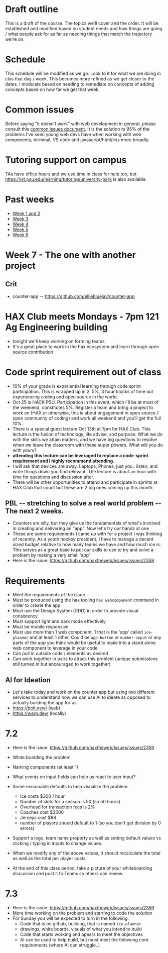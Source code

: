 # Draft outline
This is a draft of the course. The topics we'll cover and the order. It will be established and modified based on student needs and how things are going / what people ask for as far as needing things that match the trajectory we're on.

# Schedule
This schedule will be modified as we go. Look to it for what we are doing in clas that day / week. This becomes more refined as we get closer to the dates. I modulate based on needing to remediate on concepts of adding concepts based on how far we get that week.

# Common issues
Before saying "it doesn't work" with web development in general, please consult this [common issues document](common-issues.md). It is the solution to 95% of the problems I've seen young web devs have when working with web components, terminal, VS code and javascript/html/css more broadly.

# Tutoring support on campus
TAs have office hours and we use time in class for help too, but https://ist.psu.edu/learning/tutoring/university-park is also available.

# Past weeks
- [Week 1 and 2](fa25/week-1-2.md)
- [Week 3](fa25/week-3.md)
- [Week 4](fa25/week-4.md)
- [Week 5](fa25/week-5.md)
- [Week 6](fa25/week-6.md)

# Week 7 - The one with another project

## Crit
- counter-app -- https://github.com/elliebluejay/counter-app

# HAX Club meets Mondays - 7pm 121 Ag Engineering building
- tonight we'll keep working on forming teams
- It's a great place to work in the hax ecosystem and learn through open source contribution

# Code sprint requirement out of class
- 10% of your grade is experiential learning through code sprint participation. This is wrapped up in 2, 5%, 3 hour blocks of time out experiencing coding and open source in the world.
- Oct 25 is HACK PSU. Participation in this event, which I'll be at most of the weekend, constitutes 5%. Register a team and bring a project to work on (HAX or otherwise, this is about engagement in open source / open community of coding) and work all weekend and you'll get the full 10%.
- There is a special guest lecture Oct 13th at 7pm for HAX Club. This lecture is the fusion of technology, life advise, and purpose. What we do with the skills we attain matters, and we have big questions to resolve when we leave the classroom with these super powers. What will you do with yours?
- **attending this lecture can be leveraged to replace a code-sprint requirement and I highly recommend attending.**
- I will ask that devices are away. Laptops, Phones, just you.. listen, and write things down you find relevant. The lecture is about an hour with time for questions and discussion after.
- There will be other opportunities to attend and participate in sprints at HAX Club that count but these are 2 big ones coming up this month

## PBL -- stretching to solve a real world problem -- The next 2 weeks.
- Counters are silly, but they give us the fundamentals of what's involved in creating and delivering an "app". Now let's try our hands at one
- These are some requirements I came up with for a project I was thinking of recently. As a youth hockey president, I have to manage a decent sized budget relative to how many teams we have and how much ice is. This serves as a great base to put our skills to use to try and solve a problem by making a very small 'app'
- Here is the issue: https://github.com/haxtheweb/issues/issues/2359


# Requirements
- Meet the requirements of the issue
- Must be produced using the hax tooling `hax webcomponent` command in order to create the app
- Must use the Design System (DDD) in order to provide visual consistency
- Must support light and dark mode effectively
- Must be mobile responsive
- Must use more than 1 web component. 1 that is the 'app' called `ice-planner` and at least 1 other. Could be `app-button` or `number-input` or any parts of the app you think would be useful to make into a stand alone web component to leverage in your code
- Can pull in outside code / elements as desired
- Can work together in pairs to attack this problem (unique submissions still turned in but encouraged to work together)

## AI for Ideation
- Let's take today and work on the counter app but using two different services to understand how we can use AI to ideate as opposed to actually building the app for us.
- https://bolt.new/ (web)
- https://warp.dev/ (locally)

# 7.2
- Here is the issue: https://github.com/haxtheweb/issues/issues/2359
- White boarding the problem
- Naming components (at least 1)
- What events on input fields can help us react to user input?
- Some reasonable defaults to help visualize the problem:
  - Ice costs $300 / hour
  - Number of slots for a season is 50 (so 50 hours)
  - Overhead for transaction fees is 2%
  - Coaches cost $3000
  - Jerseys cost $88
  - number of players should default to 1 (so you don't get division by 0 errors)
- Support a logo, team name property as well as setting default values vs clicking / typing in inputs to change values.
- When we modify any of the above values, it should recalculate the total as well as the total per player costs

- At the end of this class period, take a picture of your whiteboarding discussion and post it to Teams so others can review.

# 7.3
- Here is the issue: https://github.com/haxtheweb/issues/issues/2359
- More time working on the problem and starting to code the solution
- For Sunday you will be expected to turn in the following:
  - Code that is on github, building, that is named `ice-planner`
  - drawings, white boards, visuals of what you intend to build
  - Code that starts working and apears to meet the objectives
  - AI can be used to help build, but must meet the following core requirements (where AI can struggle..)
